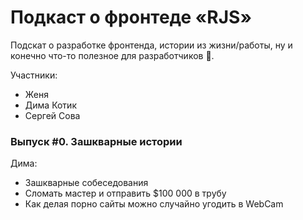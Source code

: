# Подкаст о фронтеде «RJS»

Подскат о разработке фронтенда, истории из жизни/работы, ну и конечно что-то полезное для разработчиков 🙂.  

Участники:

- Женя
- Дима Котик
- Сергей Сова

### Выпуск #0. Зашкварные истории

Дима:

- Зашкварные собеседования
- Сломать мастер и отправить $100 000 в трубу
- Как делая порно сайты можно случайно угодить в WebCam
